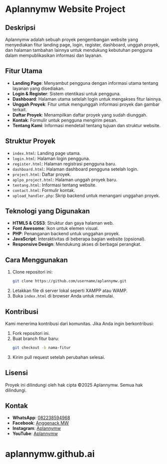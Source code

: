 # Aplannymw Website Project

## Deskripsi
Aplannymw adalah sebuah proyek pengembangan website yang menyediakan fitur landing page, login, register, dashboard, unggah proyek, dan halaman tambahan lainnya untuk mendukung kebutuhan pengguna dalam mempublikasikan informasi dan layanan.

## Fitur Utama
- **Landing Page**: Menyambut pengguna dengan informasi utama tentang layanan yang disediakan.
- **Login & Register**: Sistem otentikasi untuk pengguna.
- **Dashboard**: Halaman utama setelah login untuk mengakses fitur lainnya.
- **Unggah Proyek**: Fitur untuk mengunggah informasi proyek dan gambar terkait.
- **Daftar Proyek**: Menampilkan daftar proyek yang sudah diunggah.
- **Kontak**: Formulir untuk pengguna mengirim pesan.
- **Tentang Kami**: Informasi mendetail tentang tujuan dan struktur website.

## Struktur Proyek
- `index.html`: Landing page utama.
- `login.html`: Halaman login pengguna.
- `register.html`: Halaman registrasi pengguna baru.
- `dashboard.html`: Halaman dashboard pengguna setelah login.
- `project.html`: Daftar proyek.
- `aplpo_project.html`: Halaman unggah proyek baru.
- `tentang.html`: Informasi tentang website.
- `contact.html`: Formulir kontak.
- `upload_handler.php`: Skrip backend untuk menangani unggahan proyek.

## Teknologi yang Digunakan
- **HTML5 & CSS3**: Struktur dan gaya halaman web.
- **Font Awesome**: Ikon untuk elemen visual.
- **PHP**: Penanganan backend untuk unggahan proyek.
- **JavaScript**: Interaktivitas di beberapa bagian website (opsional).
- **Responsive Design**: Mendukung akses di berbagai perangkat.

## Cara Menggunakan
1. Clone repositori ini:
   ```bash
   git clone https://github.com/username/aplannymw.git
   ```
2. Letakkan file di server lokal seperti XAMPP atau WAMP.
3. Buka `index.html` di browser Anda untuk memulai.

## Kontribusi
Kami menerima kontribusi dari komunitas. Jika Anda ingin berkontribusi:
1. Fork repositori ini.
2. Buat branch fitur baru:
   ```bash
   git checkout -b nama-fitur
   ```
3. Kirim pull request setelah perubahan selesai.

## Lisensi
Proyek ini dilindungi oleh hak cipta ©2025 Aplannymw. Semua hak dilindungi.

## Kontak
- **WhatsApp**: [082238594968](https://wa.me/082238594968)
- **Facebook**: [Anggenack MW](https://facebook.com)
- **Instagram**: [Aplannymw](https://instagram.com)
- **YouTube**: [Aplannymw](https://youtube.com)
# aplannymw.github.ai
